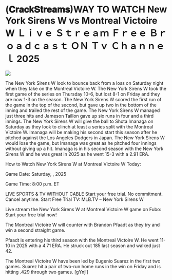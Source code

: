 # (𝐂𝐫𝐚𝐜𝐤𝐒𝐭𝐫𝐞𝐚𝐦𝐬)WAY TO WATCH New York Sirens W vs Montreal Victoire W Ｌｉｖｅ Ｓｔｒｅａｍ Ｆｒｅｅ Ｂｒｏａｄｃａｓｔ ＯＮ Ｔｖ Ｃｈａｎｎｅｌ  2025  
  
  
[![](https://i.imgur.com/qSNzIqt.png)](https://movie.rssnews.media/fbWMuaMUP.php)  
  
The New York Sirens W look to bounce back from a loss on Saturday night when they take on the Montreal Victoire W. The New York Sirens W took the first game of the series on Thursday 10-6, but lost 8-1 on Friday and they are now 1-3 on the season. The New York Sirens W scored the first run of the game in the top of the second, but gave up two in the bottom of the inning and trailed the rest of the game. The New York Sirens W managed just three hits and Jameson Taillon gave up six runs in four and a third innings. The New York Sirens W will give the ball to Shota Imanaga on Saturday as they look to clinch at least a series split with the Montreal Victoire W. Imanaga will be making his second start this season after he pitched against the Los Angeles Dodgers in Japan. The New York Sirens W would lose the game, but Imanaga was great as he pitched four innings without giving up a hit. Imanaga is in his second season with the New York Sirens W and he was great in 2025 as he went 15-3 with a 2.91 ERA.

How to Watch New York Sirens W at Montreal Victoire W Today:

Game Date: Saturday, , 2025

Game Time: 8:00 p.m. ET

LIVE SPORTS & TV WITHOUT CABLE
Start your free trial. No commitment. Cancel anytime.
Start Free Trial
TV: MLB.TV – New York Sirens W

Live stream the New York Sirens W at Montreal Victoire W game on Fubo: Start your free trial now!

The Montreal Victoire W will counter with Brandon Pfaadt as they try and win a second straight game.

Pfaadt is entering his third season with the Montreal Victoire W. He went 11-10 in 2025 with a 4.71 ERA. He struck out 185 last season and walked just 42.

The Montreal Victoire W have been led by Eugenio Suarez in the first two games. Suarez hit a pair of two-run home runs in the win on Friday and is hitting .429 through two games. [gYnjl]